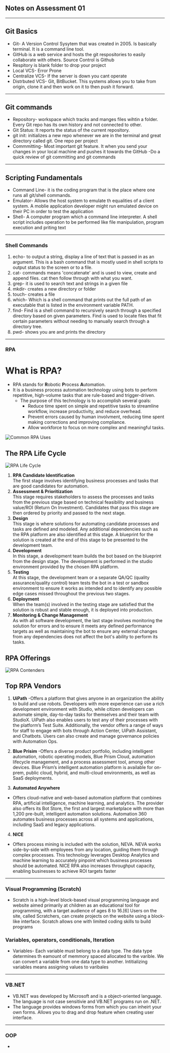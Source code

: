## Notes on Assessment 01
---

## Git Basics 
- Git- A Version Control Sysytem that was created in 2005. Is basically terminal. It is a command line tool.
- GitHub is a web service and hosts the git respositories to easily collaborate with others. Source Control is Github
- Respitory is blank folder to drop your project 
- Local VCS- Error Prone 
- Centralize VCS- If the server is down you cant operate
- Distrbuted VCS- Git, BitBucket. This systems allows you to take from origin, clone it and then work on it to then push it forward. 

----

## Git commands 
- Repository- workspace which tracks and manges files wihtin a folder. Every Git repo has its own history and not connected to other. 
- Git Status: It reports the status of the current repository. 
- git init: initializes a new repo whenever we are in the terminal and great directory called git. One repo per project 
- Commmitting- Most important git feature. It when you send your changes in your local machine and pushes it towards the GitHub
-Do a quick review of git committing and git commands

---

## Scripting Fundamentals
- Command Line- it is the coding program that is the place where one runs all git/shell commands. 
- Emulator- Allows the host system to emulate th equalities of a client system. A moblie application developer might run emulated device on their PC in order to test the application
- Shell- A computer program which a command line interpreter. A shell script includes operation to be performed like file manipulation, program execution and priting text 

--- 

### Shell Commands 
1. echo- to output a string, display a line of text that is passed in as an argument. This is a bash command that is mostly used in shell scripts to output status to the screen or to a file. 
2. cat- commands means 'concatenate' and is used to view, create and append files. cat then follow through with what you want. 
3. grep- it is used to search text and strings in a given file 
4. mkdir- creates a new directory or folder
5. touch- creates a file
6. which- Which is a shell command that prints out the full path of an executable that is listed in the environment variable PATH. 
7. find- Find is a shell command to recursively search through a specified directory based on given parameters. Find is used to locate files that fit certain parameters without needing to manually search through a directory tree.
8. pwd- shows you are and prints the directory


--- 

### RPA 
# What is RPA?
- RPA stands for **R**obotic **P**rocess **A**utomation.
- It is a business process automation technology using bots to perform repetitive, high-volume tasks that are rule-based and trigger-driven.
    - The purpose of this technology is to accomplish several goals:
        - Reduce time spent on simple and repetitive tasks to streamline workflow, increase productivity, and reduce overhead.
        - Prevent errors caused by human involvment, reducing time spent making corrections and improving compliance.
        - Allow workforce to focus on more complex and meaningful tasks.

![Common RPA Uses](https://d1jnx9ba8s6j9r.cloudfront.net/blog/wp-content/uploads/2018/06/Asset-8.png)
## The RPA Life Cycle
![RPA Life Cycle](https://www.blueprintsys.com/hs-fs/hubfs/RPA-Lifecycle-Management-Blueprint.png?width=500&name=RPA-Lifecycle-Management-Blueprint.png)
1. **RPA Candidate Identification**  
The first stage involves identifying business processes and tasks that are good candidates for automation.
2. **Assessment & Prioritization**  
This stage requires stakeholders to assess the processes and tasks from the previous stage based on technical feasibility and business value/ROI (Return On Investment). Candidates that pass this stage are then ordered by priority and passed to the next stage.
3. **Design**  
This stage is where solutions for automating candidate processes and tasks are defined and modeled. Any additional dependencies such as the RPA platform are also identified at this stage. A blueprint for the solution is created at the end of this stage to be presented to the development team.
4. **Development**  
In this stage, a development team builds the bot based on the blueprint from the design stage. The development is performed in the studio environment provided by the chosen RPA platform.
5. **Testing**  
At this stage, the development team or a separate QA/QC (quality assurance/quality control) team tests the bot in a test or sandbox environment to ensure it works as intended and to identify any possible edge cases missed throughout the previous two stages.
6. **Deployment**  
When the team(s) involved in the testing stage are satisfied that the solution is robust and stable enough, it is deployed into production.
7. **Monitoring & Change Management**  
As with all software development, the last stage involves monitoring the solution for errors and to ensure it meets any defined performance targets as well as maintaining the bot to ensure any external changes from any dependencies does not affect the bot's ability to perform its tasks.
## RPA Offerings
![RPA Contenders](https://i.imgur.com/LhPmKbz.png)
## Top RPA Vendors

1. **UiPath** 
-Offers a platform that gives anyone in an organization the ability to build and use robots. Developers with more experience can use a rich development environment with Studio, while citizen developers can automate simple, day-to-day tasks for themselves and their team with StudioX. UiPath also enables users to test any of their processes with the platform’s Test Suite. Additionally, the vendor offers a range of ways for staff to engage with bots through Action Center, UiPath Assistant, and Chatbots. Users can also create and manage governance policies with Automation Ops.

2. **Blue Prisim**
-Offers a diverse product portfolio, including intelligent automation, robotic operating models, Blue Prism Cloud, automation lifecycle management, and a process assessment tool, among other devices. Blue Prism’s intelligent automation platform is available for on-prem, public cloud, hybrid, and multi-cloud environments, as well as SaaS deployments.

3. **Automated Anywhere**
- Offers cloud-native and web-based automation platform that combines RPA, artificial intelligence, machine learning, and analytics. The provider also offers its Bot Store, the first and largest marketplace with more than 1,200 pre-built, intelligent automation solutions. Automation 360 automates business processes across all systems and applications, including SaaS and legacy applications. 


4. **NICE**
- Offers process mining is included with the solution, NEVA. NEVA works side-by-side with employees from any location, guiding them through complex processes. This technology leverages Desktop Analytics and machine learning to accurately pinpoint which business processes should be automated.  NICE RPA also increases throughput capacity, enabling businesses to achieve ROI targets faster


--- 

### Visual Programming (Scratch)

- Scratch is a high-level block-based visual programming language and website aimed primarily at children as an educational tool for programming, with a target audience of ages 8 to 16.[6] Users on the site, called Scratchers, can create projects on the website using a block-like interface. Scratch allows one with limited coding skills to build programs 

### Variables, operators, conditionals, Iteration

- Variables- Each variable must belong to a data type. The data type determines th eamount of memmory spaced allocated to the varible. We can convert a variable from one data type to another. Intitializing variables means assigning values to varibales 


----

### VB.NET
- VB.NET was developed by Microsoft and is a object-oriented language. The language is not case sensitivie and VB.NET programs run on .NET. 
- The language provides windows forms from which you can inheirt your own forms. Allows you to drag and drop feature when creating user interface. 


---


### OOP 
- 
